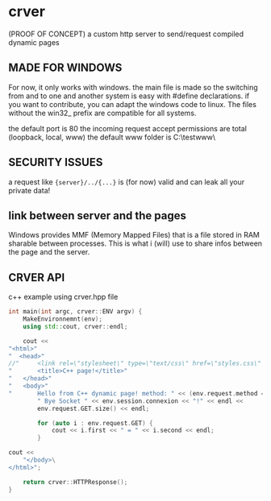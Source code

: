 # crver
(PROOF OF CONCEPT) a custom http server to send/request compiled dynamic pages

## MADE FOR WINDOWS

For now, it only works with windows.
the main file is made so the switching from and to one and another system is easy with #define declarations.
if you want to contribute, you can adapt the windows code to linux. The files without the win32_ prefix are compatible for all systems.

the default port is 80
the incoming request accept permissions are total (loopback, local, www)
the default www folder is C:\testwww\

## SECURITY ISSUES

a request like
``` {server}/../{...} ```
is (for now) valid and can leak all your private data!

## link between server and the pages

Windows provides MMF (Memory Mapped Files) that is a file stored in RAM sharable between processes. This is what i (will) use to share infos between the page and the server.

## CRVER API

c++ example using crver.hpp file
```c++
int main(int argc, crver::ENV argv) {
	MakeEnvironnemnt(env);
	using std::cout, crver::endl;

	cout << 
"<html>"
"  <head>"
//"		<link rel=\"stylesheet\" type=\"text/css\" href=\"styles.css\" />"
"		<title>C++ page!</title>"
"	</head>"
"	<body>"
"		Hello from C++ dynamic page! method: " << (env.request.method == crver::GET ? "GET" : "POST") << 
		" Bye Socket " << env.session.connexion << "!" << endl << 
		env.request.GET.size() << endl;

		for (auto i : env.request.GET) {
			cout << i.first << " = " << i.second << endl;
		}

cout <<
	"</body>\
</html>";

	return crver::HTTPResponse();
}
```
